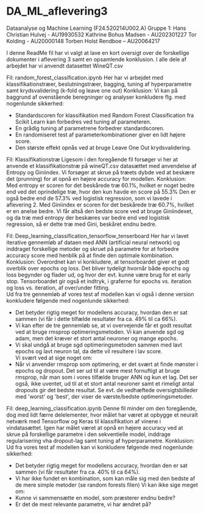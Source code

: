 # DA_ML_aflevering3
Dataanalyse og Machine Learning (F24.520214U002.A)
Gruppe 1:
Hans Christian Hulvej - AU19930532
Kathrine Bohus Madsen - AU202301227
Tor Kolding - AU20000148
Torben Holst Rendboe – AU20064217

I denne ReadMe fil har vi valgt at lave en kort oversigt over de forskellige dokumenter i aflevering 3 samt en opsamlende konklusion.
I alle dele af arbejdet har vi anvendt datasettet WineQT.csv 

Fil: random_forest_classification.ipynb
Her har vi arbejdet med klassifikationstræer, beslutningstræer, bagging, tuning af hyperparametre samt krydsvalidering (k-fold og leave one out)
Konklusion: Vi kan på baggrund af ovenstående beregninger og analyser konkludere flg. med nogenlunde sikkerhed:
* Standardscoren for klassifikation med Random Forest Classification fra Scikit Learn kan forbedres ved tuning af parameteren.
* En grådig tuning af parametrene forbedrer standardscoren.
* En randomiseret test af parameterkombinationer giver en lidt højere score.
* Den største effekt opnås ved at bruge Leave One Out krydsvalidering.

Fil: Klassifikationstræ
Ligesom i den foregående fil forsøger vi her at anvende et klassifikationstræ på wineQT.csv datasættet med anvendelse af Entropy og Giniindex. Vi forsøger at skrue på træets dybde ved at beskære det (prunning) for at opnå en højere accuracy for modellen.
Konklusion:
Med entropy er scoren for det beskårede træ 60.1%, hvilket er noget bedre end ved det oprindelige træ, hvor den kun havde en score på 55.3% Den er også bedre end de 
57.3% ved logistisk regression, som vi lavede i aflevering 2.
Med Giniindex er scoren for det beskårede træ 60.7%, hvilket er en anelse bedre. Vi får altså den bedste score ved at bruge Giniindexet, og da træ med entropy der beskæres var bedre end ved logistisk regression, så er dette træ med Gini, beskåret endnu bedre. 

Fil: Deep_learning_classification_tensorflow_tenserboard
Her har vi lavet iterative gennemløb af dataen med ANN (artificial neural network) og inddraget forskellige metoder og skruet på parametre for at forbedre accuracy score med henblik på at finde den optimale kombination. 
Konklusion: 
Overordnet kan vi konkludere, at tensorboardet giver et godt overblik over epochs og loss. Det bliver tydeligt hvornår både epochs og loss begynder og flader ud, og hvor der evt. kunne være brug for et early stop. Tensorboardet gir også et indtryk, i graferne for epochs vs. iteration og loss vs. iteration, af over/under fitting.  
Ud fra tre gennemløb af vores test af modellen kan vi også i denne version konkludere følgende med nogenlunde sikkerhed:  
* Det betyder rigtig meget for modellens accuracy, hvordan den er sat sammen (vi får i dette tilfælde resultater fra ca. 49% til ca 66%).  
* Vi kan efter de tre gennemløb se, at vi overvejende får et godt resultat ved at bruge rmsprop optimeringsmetoden. Vi kan anvende sgd og adam, men det kræver et stort antal neuroner og mange epochs.  
* Vi skal undgå at bruge sgd optimeringsmetoden sammen med lavt epochs og lavt neuron tal, da dette vil resultere i lav score.  
Vi svært ved at sige noget om:  
* Når vi anvender rmsprop som optimering, er det svært at finde mønster i epochs og dropout.
Det ser ud til at være mest fornuftigt at bruge rmsprop, når man som i vores tilfælde bruger ANN og kun et lag. Det ser også, ikke uventet, ud til at et stort antal neuroner samt et rimeligt antal dropouts gir det bedste resultat. Se evt. de vedhæftede oversigtsbilleder med 'worst' og 'best', der viser de værste/bedste optimeringsmetoder.

Fil: deep_learning_classification.ipynb 
Denne fil minder om den foregående, dog med lidt færre delelementer, hvor målet har været at opbygge et neuralt netværk med Tensorflow og Keras til klassifikation af vinene i vindatasættet. Igen har målet været at opnå en højere accuracy ved at skrue på forskellige parametre i den sekventielle model, inddrage regularisering vha dropout-lag samt tuning af hyperparametre. 
Konklusion: 
Ud fra vores test af modellen kan vi konkludere følgende med nogenlunde sikkerhed:
* Det betyder rigtig meget for modellens accuracy, hvordan den er sat sammen (vi får resultater fra ca. 40% til ca 64%).
* Vi har ikke fundet en kombination, som kan måle sig med den bedste af de mere simple metoder (se random forests filen)
Vi kan ikke sige meget om:
* Kunne vi sammensætte en model, som præsterer endnu bedre?
* Er det de mest relevante parametre, vi har ændret på?



